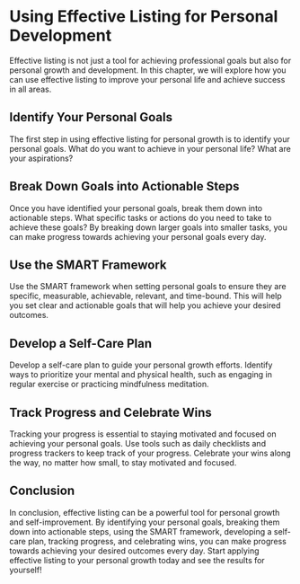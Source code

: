 Using Effective Listing for Personal Development
==========================================================================================================

Effective listing is not just a tool for achieving professional goals but also for personal growth and development. In this chapter, we will explore how you can use effective listing to improve your personal life and achieve success in all areas.

Identify Your Personal Goals
----------------------------

The first step in using effective listing for personal growth is to identify your personal goals. What do you want to achieve in your personal life? What are your aspirations?

Break Down Goals into Actionable Steps
--------------------------------------

Once you have identified your personal goals, break them down into actionable steps. What specific tasks or actions do you need to take to achieve these goals? By breaking down larger goals into smaller tasks, you can make progress towards achieving your personal goals every day.

Use the SMART Framework
-----------------------

Use the SMART framework when setting personal goals to ensure they are specific, measurable, achievable, relevant, and time-bound. This will help you set clear and actionable goals that will help you achieve your desired outcomes.

Develop a Self-Care Plan
------------------------

Develop a self-care plan to guide your personal growth efforts. Identify ways to prioritize your mental and physical health, such as engaging in regular exercise or practicing mindfulness meditation.

Track Progress and Celebrate Wins
---------------------------------

Tracking your progress is essential to staying motivated and focused on achieving your personal goals. Use tools such as daily checklists and progress trackers to keep track of your progress. Celebrate your wins along the way, no matter how small, to stay motivated and focused.

Conclusion
----------

In conclusion, effective listing can be a powerful tool for personal growth and self-improvement. By identifying your personal goals, breaking them down into actionable steps, using the SMART framework, developing a self-care plan, tracking progress, and celebrating wins, you can make progress towards achieving your desired outcomes every day. Start applying effective listing to your personal growth today and see the results for yourself!
